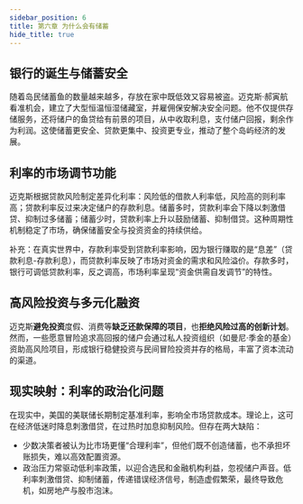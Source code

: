 ```yaml
---
sidebar_position: 6
title: 第六章 为什么会有储蓄
hide_title: true
---
```


## 银行的诞生与储蓄安全
随着岛民储蓄鱼的数量越来越多，存放在家中既低效又容易被盗。迈克斯·郝寅航看准机会，建立了大型恒温恒湿储藏室，并雇佣保安解决安全问题。他不仅提供存储服务，还将储户的鱼贷给有前景的项目，从中收取利息，支付储户回报，剩余作为利润。这使储蓄更安全、贷款更集中、投资更专业，推动了整个岛屿经济的发展。

## 利率的市场调节功能
迈克斯根据贷款风险制定差异化利率：风险低的借款人利率低，风险高的则利率高；贷款利率反过来决定储户的存款利息。储蓄多时，贷款利率会下降以刺激借贷、抑制过多储蓄；储蓄少时，贷款利率上升以鼓励储蓄、抑制借贷。这种周期性机制稳定了市场，确保储蓄安全与投资资金的持续供给。

补充：在真实世界中，存款利率受到贷款利率影响，因为银行赚取的是“息差”（贷款利息-存款利息），而贷款利率反映了市场对资金的需求和风险溢价。存款多时，银行可调低贷款利率，反之调高，市场利率呈现“资金供需自发调节”的特性。

## 高风险投资与多元化融资
迈克斯**避免投资**度假、消费等**缺乏还款保障的项目**，也**拒绝风险过高的创新计划**。然而，一些愿意冒险追求高回报的储户会通过私人投资组织（如曼尼·季金的基金）资助高风险项目，形成银行稳健投资与民间冒险投资并存的格局，丰富了资本流动的渠道。

## 现实映射：利率的政治化问题
在现实中，美国的美联储长期制定基准利率，影响全市场贷款成本。理论上，这可在经济低迷时降息刺激借贷，在过热时加息抑制风险。但存在两大缺陷：
- 少数决策者被认为比市场更懂“合理利率”，但他们既不创造储蓄，也不承担坏账损失，难以高效配置资源。
- 政治压力常驱动低利率政策，以迎合选民和金融机构利益，忽视储户声音。低利率刺激借贷、抑制储蓄，传递错误经济信号，制造虚假繁荣，最终导致危机，如房地产与股市泡沫。